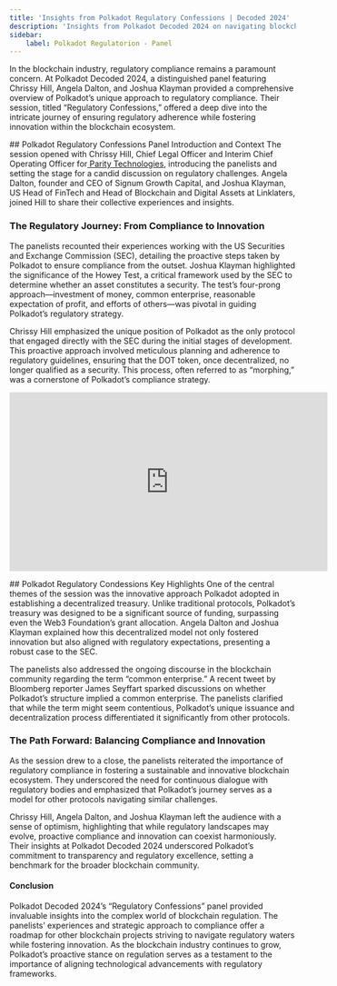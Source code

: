 ```yaml
---
title: 'Insights from Polkadot Regulatory Confessions | Decoded 2024'
description: 'Insights from Polkadot Decoded 2024 on navigating blockchain regulation, featuring Chrissy Hill, Angela Dalton, and Joshua Klayman.'
sidebar:
    label: Polkadot Regulatorion - Panel
---
```


In the blockchain industry, regulatory compliance remains a paramount concern. At Polkadot Decoded 2024, a distinguished panel featuring Chrissy Hill, Angela Dalton, and Joshua Klayman provided a comprehensive overview of Polkadot’s unique approach to regulatory compliance. Their session, titled “Regulatory Confessions,” offered a deep dive into the intricate journey of ensuring regulatory adherence while fostering innovation within the blockchain ecosystem.

## Polkadot Regulatory Confessions Panel Introduction and Context
The session opened with Chrissy Hill, Chief Legal Officer and Interim Chief Operating Officer for[ Parity Technologies](https://dablock.com/ecosystem/parity-technologies/), introducing the panelists and setting the stage for a candid discussion on regulatory challenges. Angela Dalton, founder and CEO of Signum Growth Capital, and Joshua Klayman, US Head of FinTech and Head of Blockchain and Digital Assets at Linklaters, joined Hill to share their collective experiences and insights.

### The Regulatory Journey: From Compliance to Innovation
The panelists recounted their experiences working with the US Securities and Exchange Commission (SEC), detailing the proactive steps taken by Polkadot to ensure compliance from the outset. Joshua Klayman highlighted the significance of the Howey Test, a critical framework used by the SEC to determine whether an asset constitutes a security. The test’s four-prong approach—investment of money, common enterprise, reasonable expectation of profit, and efforts of others—was pivotal in guiding Polkadot’s regulatory strategy.

Chrissy Hill emphasized the unique position of Polkadot as the only protocol that engaged directly with the SEC during the initial stages of development. This proactive approach involved meticulous planning and adherence to regulatory guidelines, ensuring that the DOT token, once decentralized, no longer qualified as a security. This process, often referred to as “morphing,” was a cornerstone of Polkadot’s compliance strategy.

<iframe allow="accelerometer; autoplay; clipboard-write; encrypted-media; gyroscope; picture-in-picture; web-share" allowfullscreen="" frameborder="0" height="315" referrerpolicy="strict-origin-when-cross-origin" src="https://www.youtube.com/embed/WwgzMudtkug?si=9h2ziB_zJWk3BZoj" title="YouTube video player" width="560"></iframe>

## Polkadot Regulatory Condessions Key Highlights
One of the central themes of the session was the innovative approach Polkadot adopted in establishing a decentralized treasury. Unlike traditional protocols, Polkadot’s treasury was designed to be a significant source of funding, surpassing even the Web3 Foundation’s grant allocation. Angela Dalton and Joshua Klayman explained how this decentralized model not only fostered innovation but also aligned with regulatory expectations, presenting a robust case to the SEC.

The panelists also addressed the ongoing discourse in the blockchain community regarding the term “common enterprise.” A recent tweet by Bloomberg reporter James Seyffart sparked discussions on whether Polkadot’s structure implied a common enterprise. The panelists clarified that while the term might seem contentious, Polkadot’s unique issuance and decentralization process differentiated it significantly from other protocols.

### The Path Forward: Balancing Compliance and Innovation
As the session drew to a close, the panelists reiterated the importance of regulatory compliance in fostering a sustainable and innovative blockchain ecosystem. They underscored the need for continuous dialogue with regulatory bodies and emphasized that Polkadot’s journey serves as a model for other protocols navigating similar challenges.

Chrissy Hill, Angela Dalton, and Joshua Klayman left the audience with a sense of optimism, highlighting that while regulatory landscapes may evolve, proactive compliance and innovation can coexist harmoniously. Their insights at Polkadot Decoded 2024 underscored Polkadot’s commitment to transparency and regulatory excellence, setting a benchmark for the broader blockchain community.

#### Conclusion
Polkadot Decoded 2024’s “Regulatory Confessions” panel provided invaluable insights into the complex world of blockchain regulation. The panelists’ experiences and strategic approach to compliance offer a roadmap for other blockchain projects striving to navigate regulatory waters while fostering innovation. As the blockchain industry continues to grow, Polkadot’s proactive stance on regulation serves as a testament to the importance of aligning technological advancements with regulatory frameworks.